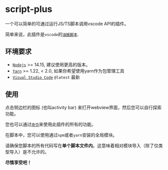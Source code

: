 # script-plus

一个可以简单的可通过运行JS/TS脚本调用vscode API的插件。

简单来说，此插件是`vscode`的[`油猴脚本`](https://www.tampermonkey.net/).

## 环境要求

- [`Nodejs`](https://nodejs.org/) >= 14.15, 建议使用更高的版本。
- [`Yarn`](https://yarnpkg.org) >= 1.22, < 2.0, 如果你希望使用yarn作为包管理工具
- [`Visual Studio Code`](https://code.visualstudio.com) `@latest` 最新

## 使用

点击侧边栏的图标 (也叫activity bar) 来打开webview界面，然后您可以自行探索功能。

您也可以通过[`命令`](https://code.visualstudio.com/api/references/contribution-points#contributes.commands)来使用此插件的所有的功能。

在脚本中，您可以使用通过`npm`或者`yarn`安装的全局模块。

请确保您脚本的所有代码写在**单个脚本文件内**。这意味着相对模块导入（除了仅类型导入）是不允许的。

**尽情享受吧！**
